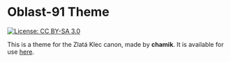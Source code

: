 # Oblast-91 Theme
[![License: CC BY-SA 3.0](https://img.shields.io/badge/License-CC%20BY--SA%203.0-lightgrey.svg)](https://creativecommons.org/licenses/by-sa/3.0/)

This is a theme for the Zlatá Klec canon, made by **chamik**. It is available for use [here](http://scp-cs.wikidot.com/theme:oblast-91).